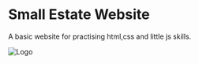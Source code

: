 
# Small Estate Website
A basic website for practising html,css and little js skills.





![Logo](https://github.com/bedimcode/responsive-real-state-website/blob/main/preview.png?raw=true)

    
